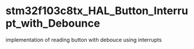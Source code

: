 # stm32f103c8tx_HAL_Button_Interrupt_with_Debounce
 implementation of reading button with debouce using interrupts
